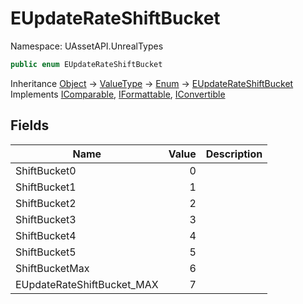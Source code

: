 # EUpdateRateShiftBucket

Namespace: UAssetAPI.UnrealTypes

```csharp
public enum EUpdateRateShiftBucket
```

Inheritance [Object](https://docs.microsoft.com/en-us/dotnet/api/system.object) → [ValueType](https://docs.microsoft.com/en-us/dotnet/api/system.valuetype) → [Enum](https://docs.microsoft.com/en-us/dotnet/api/system.enum) → [EUpdateRateShiftBucket](./uassetapi.unrealtypes.eupdaterateshiftbucket.md)<br>
Implements [IComparable](https://docs.microsoft.com/en-us/dotnet/api/system.icomparable), [IFormattable](https://docs.microsoft.com/en-us/dotnet/api/system.iformattable), [IConvertible](https://docs.microsoft.com/en-us/dotnet/api/system.iconvertible)

## Fields

| Name | Value | Description |
| --- | --: | --- |
| ShiftBucket0 | 0 |  |
| ShiftBucket1 | 1 |  |
| ShiftBucket2 | 2 |  |
| ShiftBucket3 | 3 |  |
| ShiftBucket4 | 4 |  |
| ShiftBucket5 | 5 |  |
| ShiftBucketMax | 6 |  |
| EUpdateRateShiftBucket_MAX | 7 |  |
